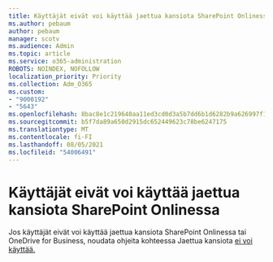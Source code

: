 ```yaml
---
title: Käyttäjät eivät voi käyttää jaettua kansiota SharePoint Onlinessa
ms.author: pebaum
author: pebaum
manager: scotv
ms.audience: Admin
ms.topic: article
ms.service: o365-administration
ROBOTS: NOINDEX, NOFOLLOW
localization_priority: Priority
ms.collection: Adm_O365
ms.custom:
- "9000192"
- "5643"
ms.openlocfilehash: 8bac8e1c219640aa11ed3cd0d3a5b7dd6b1d6282b9a626997f18431b037d2cdb
ms.sourcegitcommit: b5f7da89a650d2915dc652449623c78be6247175
ms.translationtype: MT
ms.contentlocale: fi-FI
ms.lasthandoff: 08/05/2021
ms.locfileid: "54006491"
---
```

# <a name="users-cant-access-a-shared-folder-in-sharepoint-online"></a>Käyttäjät eivät voi käyttää jaettua kansiota SharePoint Onlinessa

Jos käyttäjät eivät voi käyttää jaettua kansiota SharePoint Onlinessa tai OneDrive for Business, noudata ohjeita kohteessa Jaettua kansiota [ei voi käyttää.](https://docs.microsoft.com/sharepoint/troubleshoot/sharing-and-permissions/cannot-access-shared-folder)
